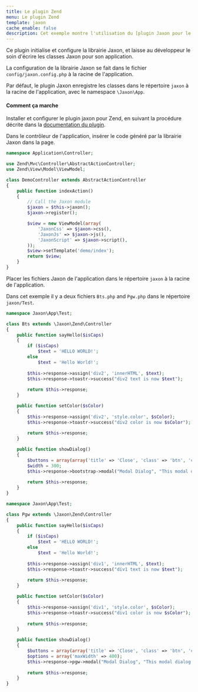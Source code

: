 ```yaml
---
title: Le plugin Zend
menu: Le plugin Zend
template: jaxon
cache_enable: false
description: Cet exemple montre l'utilisation du [plugin Jaxon pour le Zend Framework 2](https://github.com/jaxon-php/jaxon-zend?target=_blank).
---
```


Ce plugin initialise et configure la librairie Jaxon, et laisse au développeur le soin d'écrire les classes Jaxon pour son application.

La configuration de la librairie Jaxon se fait dans le fichier `config/jaxon.config.php` à la racine de l'application.

Par défaut, le plugin Jaxon enregistre les classes dans le répertoire `jaxon` à la racine de l'application, avec le namespace `\Jaxon\App`.

#### Comment ça marche

Installer et configurer le plugin jaxon pour Zend, en suivant la procédure décrite dans la [documentation du plugin](https://github.com/jaxon-php/jaxon-zend?target=_blank).

Dans le contrôleur de l'application, insérer le code généré par la librairie Jaxon dans la page.

```php
namespace Application\Controller;

use Zend\Mvc\Controller\AbstractActionController;
use Zend\View\Model\ViewModel;

class DemoController extends AbstractActionController
{
    public function indexAction()
    {
        // Call the Jaxon module
        $jaxon = $this->jaxon();
        $jaxon->register();

        $view = new ViewModel(array(
            'JaxonCss' => $jaxon->css(),
            'JaxonJs' => $jaxon->js(),
            'JaxonScript' => $jaxon->script(),
        ));
        $view->setTemplate('demo/index');
        return $view;
    }
}
```

Placer les fichiers Jaxon de l'application dans le répertoire `jaxon` à la racine de l'application.

Dans cet exemple il y a deux fichiers `Bts.php` and `Pgw.php` dans le répertoire `jaxon/Test`.

```php
namespace Jaxon\App\Test;

class Bts extends \Jaxon\Zend\Controller
{
    public function sayHello($isCaps)
    {
        if ($isCaps)
            $text = 'HELLO WORLD!';
        else
            $text = 'Hello World!';
    
        $this->response->assign('div2', 'innerHTML', $text);
        $this->response->toastr->success("div2 text is now $text");
    
        return $this->response;
    }

    public function setColor($sColor)
    {
        $this->response->assign('div2', 'style.color', $sColor);
        $this->response->toastr->success("div2 color is now $sColor");
    
        return $this->response;
    }

    public function showDialog()
    {
        $buttons = array(array('title' => 'Close', 'class' => 'btn', 'click' => 'close'));
        $width = 300;
        $this->response->bootstrap->modal("Modal Dialog", "This modal dialog is powered by Twitter Bootstrap!!", $buttons, $width);
    
        return $this->response;
    }
}
```

```php
namespace Jaxon\App\Test;

class Pgw extends \Jaxon\Zend\Controller
{
    public function sayHello($isCaps)
    {
        if ($isCaps)
            $text = 'HELLO WORLD!';
        else
            $text = 'Hello World!';
    
        $this->response->assign('div1', 'innerHTML', $text);
        $this->response->toastr->success("div1 text is now $text");
    
        return $this->response;
    }

    public function setColor($sColor)
    {
        $this->response->assign('div1', 'style.color', $sColor);
        $this->response->toastr->success("div1 color is now $sColor");
    
        return $this->response;
    }

    public function showDialog()
    {
        $buttons = array(array('title' => 'Close', 'class' => 'btn', 'click' => 'close'));
        $options = array('maxWidth' => 400);
        $this->response->pgw->modal("Modal Dialog", "This modal dialog is powered by PgwModal!!", $buttons, $options);
    
        return $this->response;
    }
}
```
